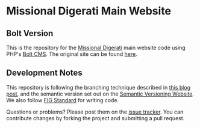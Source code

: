 Missional Digerati Main Website
===============================

Bolt Version
------------

This is the repository for the [Missional Digerati](http://www.missionaldigerati.org) main website code using PHP's [Bolt CMS](http://bolt.cm/).  The original site can be found [here](https://github.com/MissionalDigerati/main_website).

Development Notes
-----------------

This repository is following the branching technique described in [this blog post](http://nvie.com/posts/a-successful-git-branching-model/), and the semantic version set out on the [Semantic Versioning Website](http://semver.org/).  We also follow [FIG Standard](https://github.com/php-fig/fig-standards/blob/master/accepted/PSR-2-coding-style-guide.md) for writing code.

Questions or problems? Please post them on the [issue tracker](https://github.com/MissionalDigerati/bolt_md/issues). You can contribute changes by forking the project and submitting a pull request.